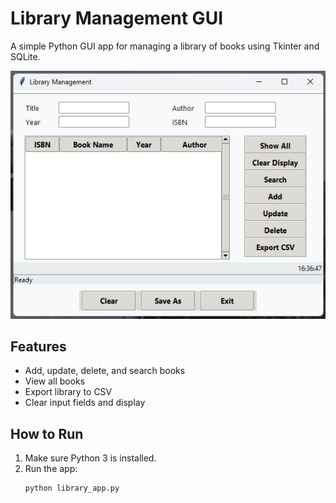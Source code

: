 # Library Management GUI

A simple Python GUI app for managing a library of books using Tkinter and SQLite.

![App Screenshot](screenshot1.png)

## Features
- Add, update, delete, and search books  
- View all books  
- Export library to CSV  
- Clear input fields and display  

## How to Run
1. Make sure Python 3 is installed.
2. Run the app:
   ```bash
   python library_app.py